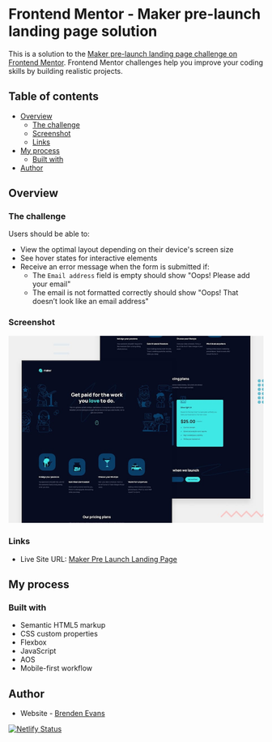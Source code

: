 # Frontend Mentor - Maker pre-launch landing page solution

This is a solution to the [Maker pre-launch landing page challenge on Frontend Mentor](https://www.frontendmentor.io/challenges/maker-prelaunch-landing-page-WVZIJtKLd). Frontend Mentor challenges help you improve your coding skills by building realistic projects. 

## Table of contents

- [Overview](#overview)
  - [The challenge](#the-challenge)
  - [Screenshot](#screenshot)
  - [Links](#links)
- [My process](#my-process)
  - [Built with](#built-with)
- [Author](#author)

## Overview

### The challenge

Users should be able to:

- View the optimal layout depending on their device's screen size
- See hover states for interactive elements
- Receive an error message when the form is submitted if:
  - The `Email address` field is empty should show "Oops! Please add your email"
  - The email is not formatted correctly should show "Oops! That doesn’t look like an email address"

### Screenshot

![](./preview.jpg)

### Links

- Live Site URL: [Maker Pre Launch Landing Page](https://maker-pre-landing-page-demo.netlify.app/)

## My process

### Built with

- Semantic HTML5 markup
- CSS custom properties
- Flexbox
- JavaScript
- AOS
- Mobile-first workflow

## Author

- Website - [Brenden Evans](https://www.brendenevans.com)

[![Netlify Status](https://api.netlify.com/api/v1/badges/9c687997-677c-4604-a947-7ba9cdf19d32/deploy-status)](https://app.netlify.com/sites/maker-pre-landing-page-demo/deploys)